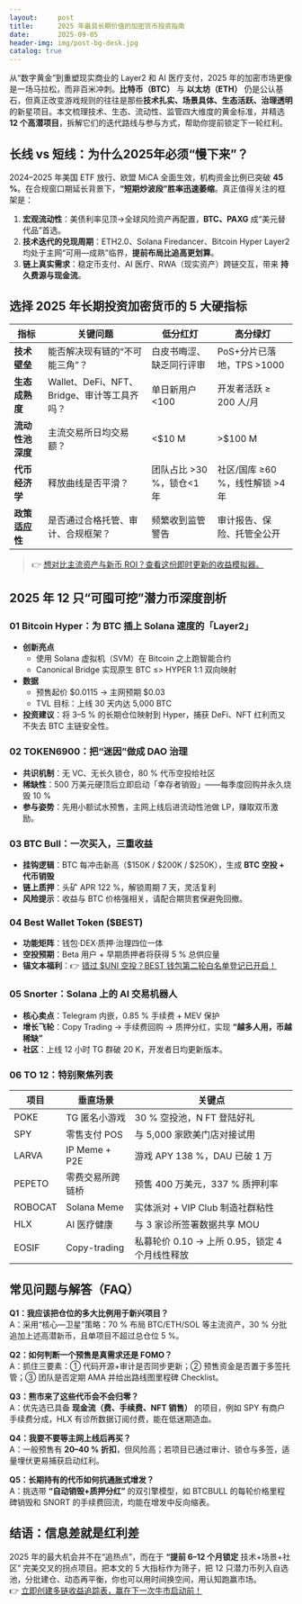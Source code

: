 ```yaml
---
layout:     post
title:      2025 年最具长期价值的加密货币投资指南
date:       2025-09-05
header-img: img/post-bg-desk.jpg
catalog: true
---
```


从“数字黄金”到重塑现实商业的 Layer2 和 AI 医疗支付，2025 年的加密市场更像是一场马拉松，而非百米冲刺。**比特币（BTC）** 与 **以太坊（ETH）** 仍是公认基石，但真正改变游戏规则的往往是那些**技术扎实、场景具体、生态活跃、治理透明**的新星项目。本文梳理技术、生态、流动性、监管四大维度的黄金标准，并精选 **12 个高潜项目**，拆解它们的迭代路线与参与方式，帮助你提前锁定下一轮红利。

## 长线 vs 短线：为什么2025年必须“慢下来”？

2024–2025 年美国 ETF 放行、欧盟 MiCA 全面生效，机构资金比例已突破 **45 %**。在合规窗口期延长背景下，**“短期炒波段”胜率迅速萎缩**。真正值得关注的框架是：

1. **宏观流动性**：美债利率见顶→全球风险资产再配置，**BTC、PAXG** 成“美元替代品”首选。
2. **技术迭代的兑现周期**：ETH2.0、Solana Firedancer、Bitcoin Hyper Layer2 均处于主网“可用—成熟”临界，**提前布局比追高更划算**。
3. **链上真实需求**：稳定币支付、AI 医疗、RWA（现实资产）跨链交互，带来 **持久费源与现金流**。

## 选择 2025 年长期投资加密货币的 5 大硬指标

| 指标 | 关键问题 | 低分红灯 | 高分绿灯 |
|---|---|---|---|
| **技术壁垒** | 能否解决现有链的“不可能三角”？ | 白皮书晦涩、缺乏同行评审 | PoS+分片已落地，TPS >1000 |
| **生态成熟度** | Wallet、DeFi、NFT、Bridge、审计等工具齐吗？ | 单日新用户 <100 | 开发者活跃 ≥ 200 人/月 |
| **流动性池深度** | 主流交易所日均交易额？ | <$10 M | >$100 M |
| **代币经济学** | 释放曲线是否平滑？ | 团队占比 >30 %，锁仓<1 年 | 社区/国库 ≥60 %，线性解锁 >4 年 |
| **政策适应性** | 是否通过合格托管、审计、合规框架？ | 频繁收到监管警告 | 审计报告、保险、托管全公开 |

> 👉 [想对比主流资产与新币 ROI？查看这份即时更新的收益模拟器。](https://okxdog.com/)

## 2025 年 12 只“可囤可挖”潜力币深度剖析

### 01 Bitcoin Hyper：为 BTC 插上 Solana 速度的「Layer2」  
- **创新亮点**  
  - 使用 Solana 虚拟机（SVM）在 Bitcoin 之上跑智能合约  
  - Canonical Bridge 实现原生 BTC ≤> HYPER 1:1 双向映射  
- **数据**  
  - 预售起价 $0.0115 → 主网预期 $0.03  
  - TVL 目标：上线 30 天内达 5,000 BTC  
- **投资建议**：将 3–5 % 的长期仓位映射到 Hyper，捕获 DeFi、NFT 红利而又不失去 BTC 主链安全性。

### 02 TOKEN6900：把“迷因”做成 DAO 治理  
- **共识机制**：无 VC、无长久锁仓，80 % 代币空投给社区  
- **稀缺性**：500 万美元硬顶后立即启动「幸存者销毁」——每季度回购并永久烧毁 10 %  
- **参与姿势**：先用小额试水预售，主网上线后进流动性池做 LP，赚取双币激励。

### 03 BTC Bull：一次买入，三重收益  
- **挂钩逻辑**：BTC 每冲击新高（$150K / $200K / $250K），生成 **BTC 空投 + 代币销毁**  
- **链上质押**：头矿 APR 122 %，解锁周期 7 天，灵活复利  
- **风险提示**：收益与 BTC 价格强相关，请配合期货套保避免回撤。

### 04 Best Wallet Token ($BEST)  
- **功能矩阵**：钱包·DEX·质押·治理四位一体  
- **空投预期**：Beta 用户 + 早期质押者将获得 5 % 总供应量  
- **锚文本福利**：👉 [错过 $UNI 空投？BEST 钱包第二轮白名单登记已开启！](https://okxdog.com/)

### 05 Snorter：Solana 上的 AI 交易机器人  
- **核心卖点**：Telegram 内嵌，0.85 % 手续费 + MEV 保护  
- **增长飞轮**：Copy Trading → 手续费回购 → 质押分红，实现 **“越多人用，币越稀缺”**  
- **社区**：上线 12 小时 TG 群破 20 K，开发者日均更新版本。

### 06 TO 12：特别聚焦列表
| 项目 | 垂直场景 | 关键点 |
|---|---|---|
| POKE | TG 匿名小游戏 | 30 % 空投池，N FT 登陆好礼 |
| SPY | 零售支付 POS | 与 5,000 家欧美门店对接试用 |
| LARVA | IP Meme + P2E | 游戏 APY 138 %，DAU 已破 1 万 |
| PEPETO | 零费交易所跨链桥 | 预售 400 万美元，337 % 质押利率 |
| ROBOCAT | Solana Meme | 实体派对 + VIP Club 制造社群粘性 |
| HLX | AI 医疗健康 | 与 3 家诊所签署数据共享 MOU |
| EOSIF | Copy-trading | 私募轮价 0.10 → 上所 0.95，锁定 4 个月线性释放 |

## 常见问题与解答（FAQ）

**Q1：我应该把仓位的多大比例用于新兴项目？**  
A：采用“核心—卫星”策略：70 % 布局 BTC/ETH/SOL 等主流资产，30 % 分批追加上述高潜新币，且单项目不超过总仓位 5 %。

**Q2：如何判断一个预售是真需求还是 FOMO？**  
A：抓住三要素：① 代码开源+审计是否同步更新；② 预售资金是否置于多签托管；③ 团队是否定期 AMA 并给出路线图里程碑 Checklist。

**Q3：熊市来了这些代币会不会归零？**  
A：优先选已具备 **现金流（费、手续费、NFT 销售）** 的项目，例如 SPY 有商户手续费分成，HLX 有诊所数据订阅付费，能在低迷期造血。

**Q4：我要不要等主网上线后再买？**  
A：一般预售有 **20–40 % 折扣**，但风险高；若项目已通过审计、锁仓与多签，适量埋伏更易捕获启动红利。

**Q5：长期持有的代币如何抗通胀式增发？**  
A：挑选带 **“自动销毁+质押分红”** 的双引擎模型，如 BTCBULL 的每轮价格里程碑销毁和 SNORT 的手续费回流，均能在增发中反向缩表。

## 结语：信息差就是红利差

2025 年的最大机会并不在“追热点”，而在于 **“提前 6–12 个月锁定** 技术+场景+社区” 完美交叉的拐点项目。把本文的 5 大指标作为筛子，把 12 只潜力币列入自选池，分批建仓、动态再平衡，你也可以用时间换空间，用认知跑赢市场。  
👉 [立即创建多链收益追踪表，赢在下一次牛市启动前！](https://okxdog.com/)